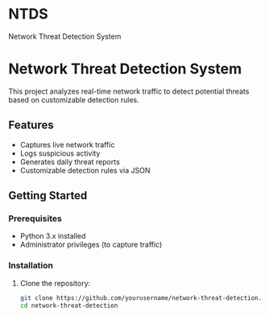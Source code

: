 # NTDS
Network Threat Detection System
# Network Threat Detection System

This project analyzes real-time network traffic to detect potential threats based on customizable detection rules.

## Features
- Captures live network traffic
- Logs suspicious activity
- Generates daily threat reports
- Customizable detection rules via JSON

## Getting Started

### Prerequisites
- Python 3.x installed
- Administrator privileges (to capture traffic)

### Installation
1. Clone the repository:
   ```bash
   git clone https://github.com/yourusername/network-threat-detection.git
   cd network-threat-detection
